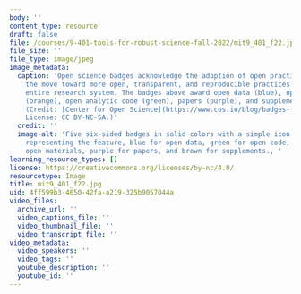 ```yaml
---
body: ''
content_type: resource
draft: false
file: /courses/9-401-tools-for-robust-science-fall-2022/mit9_401_f22.jpg
file_size: ''
file_type: image/jpeg
image_metadata:
  caption: 'Open science badges acknowledge the adoption of open practices and signal
    the move toward more open, transparent, and reproducible practices across the
    entire research system. The badges above award open data (blue), open materials
    (orange), open analytic code (green), papers (purple), and supplements (brown).
    (Credit: [Center for Open Science](https://www.cos.io/blog/badges-for-open-research-practices-available-on-osf-registrations).
    License: CC BY-NC-SA.)'
  credit: ''
  image-alt: 'Five six-sided badges in solid colors with a simple icon in the center
    representing the feature, blue for open data, green for open code, orange for
    open materials, purple for papers, and brown for supplements., '
learning_resource_types: []
license: https://creativecommons.org/licenses/by-nc/4.0/
resourcetype: Image
title: mit9_401_f22.jpg
uid: 4ff599b3-4650-42fa-a219-325b9057044a
video_files:
  archive_url: ''
  video_captions_file: ''
  video_thumbnail_file: ''
  video_transcript_file: ''
video_metadata:
  video_speakers: ''
  video_tags: ''
  youtube_description: ''
  youtube_id: ''
---
```


